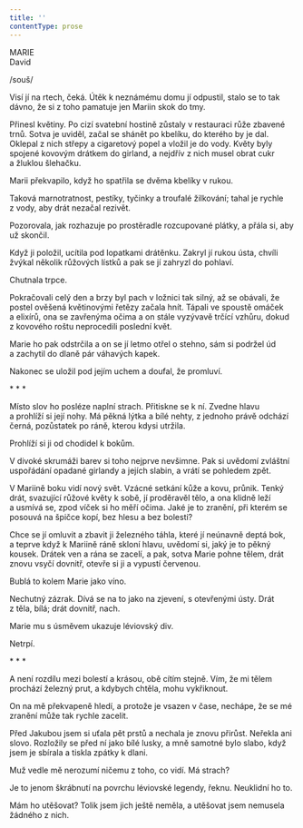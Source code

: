 ```yaml
---
title: ''
contentType: prose
---
```


MARIE  
David

/souš/

  

Visí jí na rtech, čeká. Útěk k neznámému domu jí odpustil, stalo se to tak dávno, že si z toho pamatuje jen Mariin skok do tmy.

Přinesl květiny. Po cizí svatební hostině zůstaly v restauraci růže zbavené trnů. Sotva je uviděl, začal se shánět po kbelíku, do kterého by je dal. Oklepal z nich střepy a cigaretový popel a vložil je do vody. Květy byly spojené kovovým drátkem do girland, a nejdřív z nich musel obrat cukr a žluklou šlehačku.

Marii překvapilo, když ho spatřila se dvěma kbelíky v rukou.

Taková marnotratnost, pestíky, tyčinky a troufalé žilkování; tahal je rychle z vody, aby drát nezačal rezivět.

Pozorovala, jak rozhazuje po prostěradle rozcupované plátky, a přála si, aby už skončil.

Když ji položil, ucítila pod lopatkami drátěnku. Zakryl jí rukou ústa, chvíli žvýkal několik růžových lístků a pak se jí zahryzl do pohlaví.

Chutnala trpce.

Pokračovali celý den a brzy byl pach v ložnici tak silný, až se obávali, že postel ověšená květinovými řetězy začala hnít. Tápali ve spoustě omáček a elixírů, ona se zavřenýma očima a on stále vyzývavě trčící vzhůru, dokud z kovového roštu neprocedili poslední květ.

Marie ho pak odstrčila a on se jí letmo otřel o stehno, sám si podržel úd a zachytil do dlaně pár váhavých kapek.

Nakonec se uložil pod jejím uchem a doufal, že promluví.

\* \* \*

  

Místo slov ho posléze naplní strach. Přitiskne se k ní. Zvedne hlavu a prohlíží si její nohy. Má pěkná lýtka a bílé nehty, z jednoho právě odchází černá, pozůstatek po ráně, kterou kdysi utržila.

Prohlíží si ji od chodidel k bokům.

V divoké skrumáži barev si toho nejprve nevšimne. Pak si uvědomí zvláštní uspořádání opadané girlandy a jejích slabin, a vrátí se pohledem zpět.

V Mariině boku vidí nový svět. Vzácné setkání kůže a kovu, průnik. Tenký drát, svazující růžové květy k sobě, jí proděravěl tělo, a ona klidně leží a usmívá se, zpod víček si ho měří očima. Jaké je to zranění, při kterém se posouvá na špičce kopí, bez hlesu a bez bolesti?

Chce se jí omluvit a zbavit ji železného táhla, které jí neúnavně deptá bok, a teprve když k Mariině ráně skloní hlavu, uvědomí si, jaký je to pěkný kousek. Drátek ven a rána se zacelí, a pak, sotva Marie pohne tělem, drát znovu vsyčí dovnitř, otevře si ji a vypustí červenou.

Bublá to kolem Marie jako víno.

Nechutný zázrak. Dívá se na to jako na zjevení, s otevřenými ústy. Drát z těla, bílá; drát dovnitř, nach.

Marie mu s úsměvem ukazuje léviovský div.

Netrpí.

\* \* \*

  

A není rozdílu mezi bolestí a krásou, obě cítím stejně. Vím, že mi tělem prochází železný prut, a kdybych chtěla, mohu vykřiknout.

On na mě překvapeně hledí, a protože je vsazen v čase, nechápe, že se mé zranění může tak rychle zacelit.

Před Jakubou jsem si uťala pět prstů a nechala je znovu přirůst. Neřekla ani slovo. Rozložily se před ní jako bílé lusky, a mně samotné bylo slabo, když jsem je sbírala a tiskla zpátky k dlani.

Muž vedle mě nerozumí ničemu z toho, co vidí. Má strach?

Je to jenom škrábnutí na povrchu léviovské legendy, řeknu. Neuklidní ho to.

Mám ho utěšovat? Tolik jsem jich ještě neměla, a utěšovat jsem nemusela žádného z nich.
